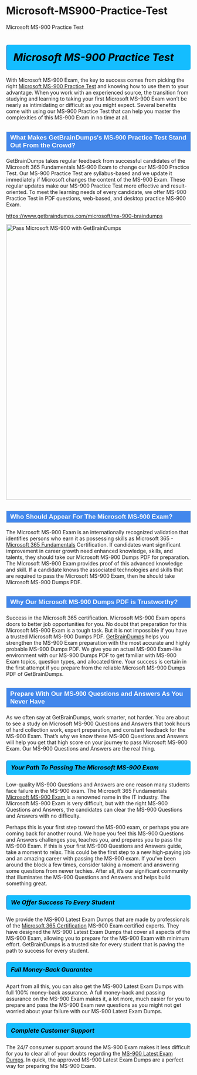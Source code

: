 # Microsoft-MS900-Practice-Test
Microsoft MS-900 Practice Test
<h1><strong><span style="display: block; color: #000000; background: #14BDFF; border: 0.5px solid #AED6F1; border-left: 3px solid #3498DB; padding: .6em; border-radius: 6px;">                     <em>Microsoft MS-900 <span class="exam_variation">Practice Test</span> </em>                </span></strong>            </h1>                        <p>With Microsoft MS-900 Exam, the key to success comes from picking the right <a href="https://www.getbraindumps.com/microsoft/ms-900-braindumps">Microsoft MS-900 <span class="exam_variation">Practice Test</span></a> and             knowing how to use them to your advantage.             When you work with an experienced source, the transition from studying and learning to taking your first Microsoft MS-900 Exam             won’t be nearly as intimidating or difficult as you might expect. Several benefits come with using our MS-900 <span class="exam_variation">Practice Test</span> that can             help you master the complexities of this MS-900 Exam in no time at all.</p>                        <h2 style="background: #4287ec; border: 1px solid #cccccc; padding: 5px 10px;">                <span style="color: #ffffff;">                    <span style="font-size: 11pt;">                        <span style="line-height: normal;">                            <span style="font-family: Calibri,sans-serif;">                                <strong>                                    <span style="font-size: 13.0pt;">What Makes GetBrainDumps's MS-900 <span class="exam_variation">Practice Test</span> Stand Out From the Crowd?</span>                                </strong>                            </span>                        </span>                    </span>                </span>            </h2>                        <p>GetBrainDumps takes regular feedback from successful candidates of the Microsoft 365 Fundamentals MS-900 Exam to change             our MS-900 <span class="exam_variation">Practice Test</span>. Our MS-900 <span class="exam_variation">Practice Test</span> are syllabus-based and we update it immediately if Microsoft changes             the content of the MS-900 Exam.             These regular updates make our MS-900 <span class="exam_variation">Practice Test</span> more effective and result-oriented. To meet the learning needs of every candidate,             we offer MS-900 <span class="exam_variation">Practice Test</span> in PDF questions, web-based, and desktop practice MS-900 Exam.</p>                                    <p><a href="https://www.getbraindumps.com/microsoft/ms-900-braindumps">https://www.getbraindumps.com/microsoft/ms-900-braindumps</a></p>                        <p><a href="https://www.getbraindumps.com/"><img src="https://www.getbraindumps.com/images/get-updated-exam-questions-with-discount-getbraindumps.jpg" class="postImage" alt="Pass Microsoft MS-900 with GetBrainDumps" width="750"></a></p>                                        <h2 style="background: #4287ec; border: 1px solid #cccccc; padding: 5px 10px;">                <span style="color: #ffffff;">                    <span style="font-size: 11pt;">                        <span style="line-height: normal;">                            <span style="font-family: Calibri,sans-serif;">                                <strong>                                    <span style="font-size: 13.0pt;">Who Should Appear For The Microsoft MS-900 Exam?</span>                                </strong>                            </span>                        </span>                    </span>                </span>            </h2>                        <p>The Microsoft MS-900 Exam is an internationally recognized validation that identifies persons who earn it as possessing skills as             Microsoft 365 - <a href="https://www.getbraindumps.com/microsoft/ms-900-braindumps">Microsoft 365 Fundamentals</a> Certification. If candidates want significant improvement in             career growth need enhanced knowledge, skills, and talents, they should take our Microsoft MS-900 <span class="exam_variation2">Dumps PDF</span> for preparation.             The Microsoft MS-900 Exam provides proof of this advanced knowledge and skill. If a candidate knows the associated technologies and skills             that are required to pass the Microsoft MS-900 Exam, then he should take Microsoft MS-900 <span class="exam_variation2">Dumps PDF</span>.</p>                        <h2 style="background: #4287ec; border: 1px solid #cccccc; padding: 5px 10px;">                <span style="color: #ffffff;">                    <span style="font-size: 11pt;">                        <span style="line-height: normal;">                            <span style="font-family: Calibri,sans-serif;">                                <strong>                                    <span style="font-size: 13.0pt;">Why Our Microsoft MS-900 <span class="exam_variation2">Dumps PDF</span> is Trustworthy?</span>                                </strong>                            </span>                        </span>                    </span>                </span>            </h2>                        <p>Success in the Microsoft 365 certification. Microsoft MS-900 Exam opens doors to better job opportunities for you.             No doubt that preparation for this Microsoft MS-900 Exam is a tough task. But it is not impossible if you have a trusted Microsoft MS-900 <span class="exam_variation2">Dumps PDF</span>.             <a href="https://www.getbraindumps.com/">GetBrainDumps</a> helps you strengthen the MS-900 Exam preparation with the most accurate and highly probable MS-900 <span class="exam_variation2">Dumps PDF</span>. We give you an             actual MS-900 Exam-like environment with our MS-900 <span class="exam_variation2">Dumps PDF</span> to get familiar with MS-900 Exam topics, question types, and allocated time.             Your success is certain in the first attempt if you prepare from the reliable Microsoft MS-900 <span class="exam_variation2">Dumps PDF</span> of GetBrainDumps.</p>                        <h2 style="background: #4287ec; border: 1px solid #cccccc; padding: 5px 10px;">                <span style="color: #ffffff;">                    <span style="font-size: 11pt;">                        <span style="line-height: normal;">                            <span style="font-family: Calibri,sans-serif;">                                <strong>                                    <span style="font-size: 13.0pt;">Prepare With Our MS-900 <span class="exam_variation3">Questions and Answers</span> As You Never Have</span>                                </strong>                            </span>                        </span>                    </span>                </span>            </h2>                        <p>As we often say at GetBrainDumps, work smarter, not harder. You are about to see a study on Microsoft MS-900 <span class="exam_variation3">Questions and Answers</span> that took hours of hard collection work,             expert preparation, and constant feedback for the MS-900 Exam. That’s why we know these MS-900 <span class="exam_variation3">Questions and Answers</span> will help you get that high score on your             journey to pass Microsoft MS-900 Exam. Our MS-900 <span class="exam_variation3">Questions and Answers</span> are the real thing.</p>                        <h3>                <strong>                    <span style="display: block; color: #000000; background: #14BDFF; border: 0.5px solid #AED6F1; border-left: 3px solid #3498DB; padding: .6em; border-radius: 6px;">                        <em>Your Path To Passing The Microsoft MS-900 Exam</em>                    </span>                </strong>            </h3>                        <p>Low-quality MS-900 <span class="exam_variation3">Questions and Answers</span> are one reason many students face failure in the MS-900 exam. The Microsoft 365 Fundamentals <a href="https://www.getbraindumps.com/microsoft-braindumps.html">Microsoft MS-900 Exam </a>             is a renowned name in the IT industry. The Microsoft MS-900 Exam is very difficult, but with the right MS-900 <span class="exam_variation3">Questions and Answers</span>, the candidates can clear the             MS-900 <span class="exam_variation3">Questions and Answers</span> with no difficulty.</p>                        <p>Perhaps this is your first step toward the MS-900 exam, or perhaps you are coming back for another round. We hope you feel this             MS-900 <span class="exam_variation3">Questions and Answers</span> challenges you,             teaches you, and prepares you to pass the MS-900 Exam. If this is your first MS-900 <span class="exam_variation3">Questions and Answers</span> guide, take a moment to relax. This could be the first step to             a new high-paying job and an amazing career with passing the MS-900 exam. If you’ve been around the block a few times, consider taking a moment and             answering some questions from newer techies. After all, it’s our significant community that illuminates the MS-900 <span class="exam_variation3">Questions and Answers</span> and helps build something great.</p>                        <h3>                <strong>                    <span style="display: block; color: #000000; background: #14BDFF; border: 0.5px solid #AED6F1; border-left: 3px solid #3498DB; padding: .6em; border-radius: 6px;">                        <em>We Offer Success To Every Student</em>                    </span>                </strong>            </h3>                        <p>We provide the MS-900 <span class="exam_variation4">Latest Exam Dumps</span> that are made by professionals of the <a href="https://www.getbraindumps.com/microsoft/microsoft-365-braindumps.html">Microsoft 365 Certification</a> MS-900 Exam certified experts.             They have designed the MS-900 <span class="exam_variation4">Latest Exam Dumps</span> that cover all aspects of the MS-900 Exam, allowing you to prepare for the            MS-900 Exam with minimum effort.             GetBrainDumps is a trusted site for every student that is paving the path to success for every student.</p>                        <h3>                <strong>                    <span style="display: block; color: #000000; background: #14BDFF; border: 0.5px solid #AED6F1; border-left: 3px solid #3498DB; padding: .6em; border-radius: 6px;">                        <em>Full Money-Back Guarantee</em>                    </span>                </strong>            </h3>                        <p>Apart from all this, you can also get the MS-900 <span class="exam_variation4">Latest Exam Dumps</span> with full 100% money-back assurance. A full money-back and passing assurance on             the MS-900 Exam makes it,             a lot more, much easier for you to prepare and pass the MS-900 Exam new questions as you might             not get worried about your failure with our MS-900 <span class="exam_variation4">Latest Exam Dumps</span>.</p>                                    <h3>                <strong>                    <span style="display: block; color: #000000; background: #14BDFF; border: 0.5px solid #AED6F1; border-left: 3px solid #3498DB; padding: .6em; border-radius: 6px;">                        <em>Complete Customer Support</em>                    </span>                </strong>            </h3>                        <p>The 24/7 consumer support around the MS-900 Exam makes it less difficult for you to clear all of your doubts regarding the <a href="https://www.getbraindumps.com/microsoft/ms-900-braindumps">MS-900 <span class="exam_variation4">Latest Exam Dumps</span></a>. In quick,             the approved MS-900 <span class="exam_variation4">Latest Exam Dumps</span> are a perfect way for preparing the MS-900 Exam.</p>                    
